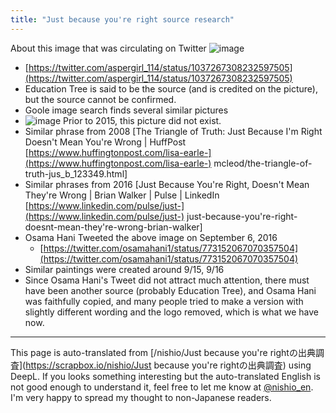 ```yaml
---
title: "Just because you're right source research"
---
```


About this image that was circulating on Twitter
![image](https://gyazo.com/bae77a6fecfc8c8a238e5c4152e49786/thumb/1000)
- [https://twitter.com/aspergirl_114/status/1037267308232597505](https://twitter.com/aspergirl_114/status/1037267308232597505)
- Education Tree is said to be the source (and is credited on the picture), but the source cannot be confirmed.
- Goole image search finds several similar pictures
- ![image](https://gyazo.com/56a3d3a916abafa292b9912aeb1d23ac/thumb/1000)
Prior to 2015, this picture did not exist.
- Similar phrase from 2008 [The Triangle of Truth: Just Because I'm Right Doesn't Mean You're Wrong | HuffPost [https://www.huffingtonpost.com/lisa-earle-](https://www.huffingtonpost.com/lisa-earle-) mcleod/the-triangle-of-truth-jus_b_123349.html]
- Similar phrases from 2016 [Just Because You're Right, Doesn't Mean They're Wrong | Brian Walker | Pulse | LinkedIn [https://www.linkedin.com/pulse/just-](https://www.linkedin.com/pulse/just-) just-because-you're-right-doesnt-mean-they're-wrong-brian-walker]
- Osama Hani Tweeted the above image on September 6, 2016
    - [https://twitter.com/osamahani1/status/773152067070357504](https://twitter.com/osamahani1/status/773152067070357504)
- Similar paintings were created around 9/15, 9/16
- Since Osama Hani's Tweet did not attract much attention, there must have been another source (probably Education Tree), and Osama Hani was faithfully copied, and many people tried to make a version with slightly different wording and the logo removed, which is what we have now.

---
This page is auto-translated from [/nishio/Just because you're rightの出典調査](https://scrapbox.io/nishio/Just because you're rightの出典調査) using DeepL. If you looks something interesting but the auto-translated English is not good enough to understand it, feel free to let me know at [@nishio_en](https://twitter.com/nishio_en). I'm very happy to spread my thought to non-Japanese readers.